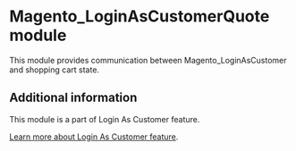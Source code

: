 # Magento_LoginAsCustomerQuote module

This module provides communication between Magento_LoginAsCustomer and shopping cart state.

## Additional information

This module is a part of Login As Customer feature.

[Learn more about Login As Customer feature](https://experienceleague.adobe.com/en/docs/commerce-admin/customers/customer-accounts/manage/login-as-customer).
